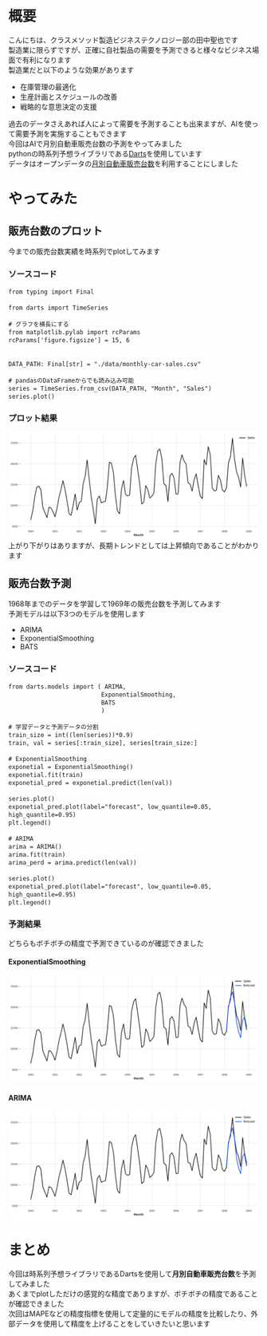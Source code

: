 # 概要
こんにちは、クラスメソッド製造ビジネステクノロジー部の田中聖也です  
製造業に限らずですが、正確に自社製品の需要を予測できると様々なビジネス場面で有利になります  
製造業だと以下のような効果があります  
- 在庫管理の最適化
- 生産計画とスケジュールの改善
- 戦略的な意思決定の支援

過去のデータさえあれば人によって需要を予測することも出来ますが、AIを使って需要予測を実施することもできます  
今回はAIで月別自動車販売台数の予測をやってみました  
pythonの時系列予想ライブラリである[Darts](https://unit8co.github.io/darts/README.html)を使用しています  
データはオープンデータの[月別自動車販売台数](https://github.com/jbrownlee/Datasets)を利用することにしました

# やってみた
## 販売台数のプロット
今までの販売台数実績を時系列でplotしてみます
### ソースコード
```plot.py:python
from typing import Final

from darts import TimeSeries

# グラフを横長にする
from matplotlib.pylab import rcParams
rcParams['figure.figsize'] = 15, 6


DATA_PATH: Final[str] = "./data/monthly-car-sales.csv"

# pandasのDataFrameからでも読み込み可能
series = TimeSeries.from_csv(DATA_PATH, "Month", "Sales")
series.plot()
```
### プロット結果
![](./images/plot_result.png)  
上がり下がりはありますが、長期トレンドとしては上昇傾向であることがわかります  

## 販売台数予測
1968年までのデータを学習して1969年の販売台数を予測してみます  
予測モデルは以下3つのモデルを使用します  
- ARIMA
- ExponentialSmoothing
- BATS
### ソースコード
```pred.py:python
from darts.models import ( ARIMA,
                          ExponentialSmoothing,
                          BATS
                          )

# 学習データと予測データの分割
train_size = int((len(series))*0.9)
train, val = series[:train_size], series[train_size:]

# ExponentialSmoothing
exponetial = ExponentialSmoothing()
exponetial.fit(train)
exponetial_pred = exponetial.predict(len(val))

series.plot()
exponetial_pred.plot(label="forecast", low_quantile=0.05, high_quantile=0.95)
plt.legend()

# ARIMA
arima = ARIMA()
arima.fit(train)
arima_perd = arima.predict(len(val))

series.plot()
exponetial_pred.plot(label="forecast", low_quantile=0.05, high_quantile=0.95)
plt.legend()
```

### 予測結果
どちらもボチボチの精度で予測できているのが確認できました
#### ExponentialSmoothing
![](./images/exponetial_pred_result.png)
#### ARIMA
![](./images/arima_pred_result.png)  

# まとめ
今回は時系列予想ライブラリであるDartsを使用して**月別自動車販売台数**を予測してみました  
あくまでplotしただけの感覚的な精度でありますが、ボチボチの精度であることが確認できました  
次回はMAPEなどの精度指標を使用して定量的にモデルの精度を比較したり、外部データを使用して精度を上げることをしていきたいと思います  
